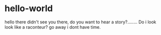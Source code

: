 # hello-world
hello there didn't see you there, do you want to hear a story?........ Do i look look like a raconteur? go away i dont have time.
